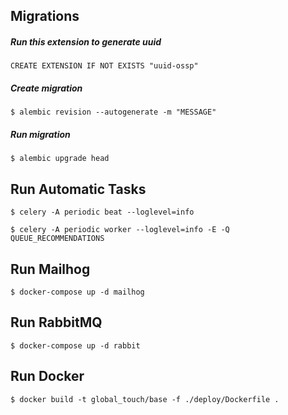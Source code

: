 ## Migrations

##### Run this extension to generate uuid
```
CREATE EXTENSION IF NOT EXISTS "uuid-ossp"
```

##### Create migration
```
$ alembic revision --autogenerate -m "MESSAGE"
```

##### Run migration
```
$ alembic upgrade head
```

## Run Automatic Tasks

```
$ celery -A periodic beat --loglevel=info
```

```
$ celery -A periodic worker --loglevel=info -E -Q QUEUE_RECOMMENDATIONS
```

## Run Mailhog

```
$ docker-compose up -d mailhog
```

## Run RabbitMQ

```
$ docker-compose up -d rabbit
```

## Run Docker

```
$ docker build -t global_touch/base -f ./deploy/Dockerfile .
```